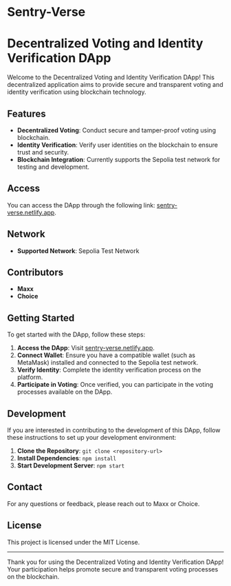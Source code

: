# Sentry-Verse
# Decentralized Voting and Identity Verification DApp

Welcome to the Decentralized Voting and Identity Verification DApp! This decentralized application aims to provide secure and transparent voting and identity verification using blockchain technology. 

## Features

- **Decentralized Voting**: Conduct secure and tamper-proof voting using blockchain.
- **Identity Verification**: Verify user identities on the blockchain to ensure trust and security.
- **Blockchain Integration**: Currently supports the Sepolia test network for testing and development.

## Access

You can access the DApp through the following link: [sentry-verse.netlify.app](https://sentry-verse.netlify.app).

## Network

- **Supported Network**: Sepolia Test Network

## Contributors

- **Maxx**
- **Choice**

## Getting Started

To get started with the DApp, follow these steps:

1. **Access the DApp**: Visit [sentry-verse.netlify.app](https://sentry-verse.netlify.app).
2. **Connect Wallet**: Ensure you have a compatible wallet (such as MetaMask) installed and connected to the Sepolia test network.
3. **Verify Identity**: Complete the identity verification process on the platform.
4. **Participate in Voting**: Once verified, you can participate in the voting processes available on the DApp.

## Development

If you are interested in contributing to the development of this DApp, follow these instructions to set up your development environment:

1. **Clone the Repository**: `git clone <repository-url>`
2. **Install Dependencies**: `npm install`
3. **Start Development Server**: `npm start`

## Contact

For any questions or feedback, please reach out to Maxx or Choice.

## License

This project is licensed under the MIT License.

---

Thank you for using the Decentralized Voting and Identity Verification DApp! Your participation helps promote secure and transparent voting processes on the blockchain.
